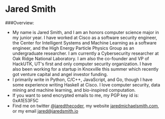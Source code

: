 Jared Smith
===

###Overview:
- My name is Jared Smith, and I am an honors computer science major in my junior year. I have worked at Cisco as a software security engineer, the Center for Intelligent Systems and Machine Learning as a software engineer, and the High Energy Particle Physics Group as an undergraduate researcher. I am currently a Cybersecurity researcher at Oak Ridge National Laboratory. I am also the co-founder and VP of HackUTK, UT's first and only computer security organization. I have also been working for a startup in Knoxville this summer which recently got venture capital and angel investor funding.
- I primarily write in Python, C/C++, JavaScript, and Go, though I have some experience writing Haskell at Cisco. I love computer security, data mining and machine learning, and bio-inspired computation.
- If you want to send encrypted emails to me, my PGP key id is: 0xA1E53F5C
- Find me on twitter [@jaredthecoder](https://twitter.com/jaredthecoder), my website [jaredmichaelsmith.com](https://jaredmichaelsmith.com), or my email [jared@jaredsmith.io](mailto:jared@jaredsmith.io)
